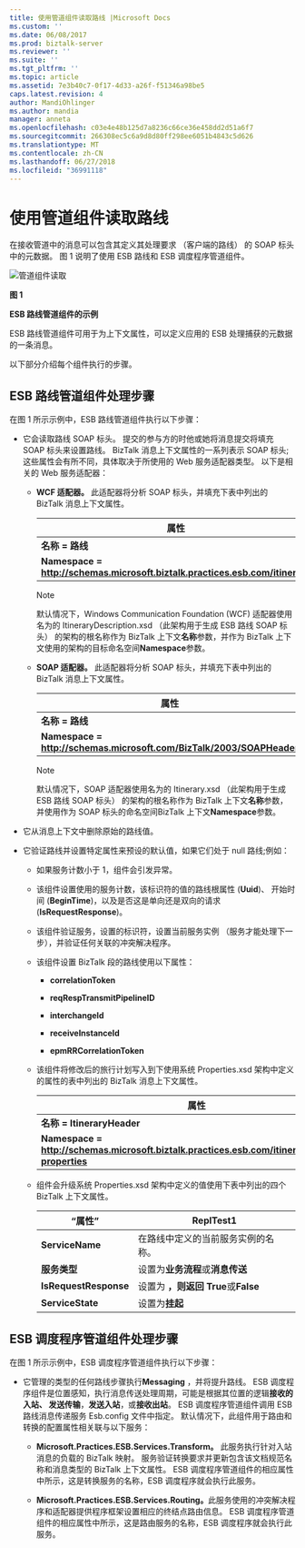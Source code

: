```yaml
---
title: 使用管道组件读取路线 |Microsoft Docs
ms.custom: ''
ms.date: 06/08/2017
ms.prod: biztalk-server
ms.reviewer: ''
ms.suite: ''
ms.tgt_pltfrm: ''
ms.topic: article
ms.assetid: 7e3b40c7-0f17-4d33-a26f-f51346a98be5
caps.latest.revision: 4
author: MandiOhlinger
ms.author: mandia
manager: anneta
ms.openlocfilehash: c03e4e48b125d7a8236c66ce36e458dd2d51a6f7
ms.sourcegitcommit: 266308ec5c6a9d8d80ff298ee6051b4843c5d626
ms.translationtype: MT
ms.contentlocale: zh-CN
ms.lasthandoff: 06/27/2018
ms.locfileid: "36991118"
---
```

# <a name="using-a-pipeline-component-to-read-an-itinerary"></a>使用管道组件读取路线
在接收管道中的消息可以包含其定义其处理要求 （客户端的路线） 的 SOAP 标头中的元数据。 图 1 说明了使用 ESB 路线和 ESB 调度程序管道组件。  

 ![管道组件读取](../esb-toolkit/media/ch4-pipelinecomponentread.gif "Ch4-PipelineComponentRead")  

 **图 1**  

 **ESB 路线管道组件的示例**  

 ESB 路线管道组件可用于为上下文属性，可以定义应用的 ESB 处理捕获的元数据的一条消息。  

 以下部分介绍每个组件执行的步骤。  

## <a name="esb-itinerary-pipeline-component-process-steps"></a>ESB 路线管道组件处理步骤  
 在图 1 所示示例中，ESB 路线管道组件执行以下步骤：  

- 它会读取路线 SOAP 标头。 提交的参与方的时他或她将消息提交将填充 SOAP 标头来设置路线。 BizTalk 消息上下文属性的一系列表示 SOAP 标头;这些属性会有所不同，具体取决于所使用的 Web 服务适配器类型。 以下是相关的 Web 服务适配器：  

  - **WCF 适配器。** 此适配器将分析 SOAP 标头，并填充下表中列出的 BizTalk 消息上下文属性。  


    |                                  属性                                  |
    |------------------------------------------------------------------------------|
    |                             **名称 = 路线**                             |
    | **Namespace = http://schemas.microsoft.biztalk.practices.esb.com/itinerary** |

    > [!NOTE]
    >  默认情况下，Windows Communication Foundation (WCF) 适配器使用名为的 ItineraryDescription.xsd （此架构用于生成 ESB 路线 SOAP 标头） 的架构的根名称作为 BizTalk 上下文**名称**参数，并作为 BizTalk 上下文使用的架构的目标命名空间**Namespace**参数。  

  - **SOAP 适配器。** 此适配器将分析 SOAP 标头，并填充下表中列出的 BizTalk 消息上下文属性。  


    |                              属性                              |
    |----------------------------------------------------------------------|
    |                         **名称 = 路线**                         |
    | **Namespace = http://schemas.microsoft.com/BizTalk/2003/SOAPHeader** |

    > [!NOTE]
    >  默认情况下，SOAP 适配器使用名为的 Itinerary.xsd （此架构用于生成 ESB 路线 SOAP 标头） 的架构的根名称作为 BizTalk 上下文**名称**参数，并使用作为 SOAP 标头的命名空间BizTalk 上下文**Namespace**参数。  

- 它从消息上下文中删除原始的路线值。  

- 它验证路线并设置特定属性来预设的默认值，如果它们处于 null 路线;例如：  

  - 如果服务计数小于 1，组件会引发异常。  

  - 该组件设置使用的服务计数，该标识符的值的路线根属性 (**Uuid**)、 开始时间 (**BeginTime**)，以及是否这是单向还是双向的请求 (**IsRequestResponse**)。  

  - 该组件验证服务，设置的标识符，设置当前服务实例 （服务才能处理下一步），并验证任何关联的冲突解决程序。  

  - 该组件设置 BizTalk 段的路线使用以下属性：  

    -   **correlationToken**  

    -   **reqRespTransmitPipelineID**  

    -   **interchangeId**  

    -   **receiveInstanceId**  

    -   **epmRRCorrelationToken**  

  - 该组件将修改后的旅行计划写入到下使用系统 Properties.xsd 架构中定义的属性的表中列出的 BizTalk 消息上下文属性。  


    |                                           属性                                           |
    |------------------------------------------------------------------------------------------------|
    |                                   **名称 = ItineraryHeader**                                   |
    | **Namespace = http://schemas.microsoft.biztalk.practices.esb.com/itinerary/system-properties** |


  - 组件会升级系统 Properties.xsd 架构中定义的值使用下表中列出的四个 BizTalk 上下文属性。  

    |“属性”|ReplTest1|  
    |--------------|-----------|  
    |**ServiceName**|在路线中定义的当前服务实例的名称。|  
    |**服务类型**|设置为**业务流程**或**消息传送**|  
    |**IsRequestResponse**|设置为 **，则返回 True**或**False**|  
    |**ServiceState**|设置为**挂起**|  

## <a name="esb-dispatcher-pipeline-component-process-steps"></a>ESB 调度程序管道组件处理步骤  
 在图 1 所示示例中，ESB 调度程序管道组件执行以下步骤：  

- 它管理的类型的任何路线步骤执行**Messaging** ，并将提升路线。 ESB 调度程序组件是位置感知，执行消息传送处理周期，可能是根据其位置的逻辑**接收的入站、 发送传输**，**发送入站**，或**接收出站**。 ESB 调度程序管道组件调用 ESB 路线消息传递服务 Esb.config 文件中指定。 默认情况下，此组件用于路由和转换的配置属性相关联与以下服务：  

  - **Microsoft.Practices.ESB.Services.Transform。** 此服务执行针对入站消息的负载的 BizTalk 映射。 服务验证转换要求并更新包含该文档规范名称和消息类型的 BizTalk 上下文属性。 ESB 调度程序管道组件的相应属性中所示，这是转换服务的名称，ESB 调度程序就会执行此服务。  

  - <strong>Microsoft.Practices.ESB.Services.Routing。</strong>此服务使用的冲突解决程序和适配器提供程序框架设置相应的终结点路由信息。 ESB 调度程序管道组件的相应属性中所示，这是路由服务的名称，ESB 调度程序就会执行此服务。
